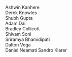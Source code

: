 Ashwin Kanhere  
Derek Knowles  
Shubh Gupta  
Adam Dai  
Bradley Collicott  
Shivam Soni  
Sriramya Bhamidipati  
Dalton Vega  
Daniel Neamati
Sandro Klarer
